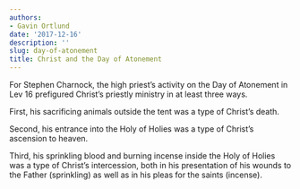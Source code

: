 ```yaml
---
authors:
- Gavin Ortlund
date: '2017-12-16'
description: ''
slug: day-of-atonement
title: Christ and the Day of Atonement
---
```

For Stephen Charnock, the high priest’s activity on the Day of Atonement in Lev 16 prefigured Christ’s priestly ministry in at least three ways.

First, his sacrificing animals outside the tent was a type of Christ’s death.

Second, his entrance into the Holy of Holies was a type of Christ’s ascension to heaven.

Third, his sprinkling blood and burning incense inside the Holy of Holies was a type of Christ’s intercession, both in his presentation of his wounds to the Father (sprinkling) as well as in his pleas for the saints (incense).



